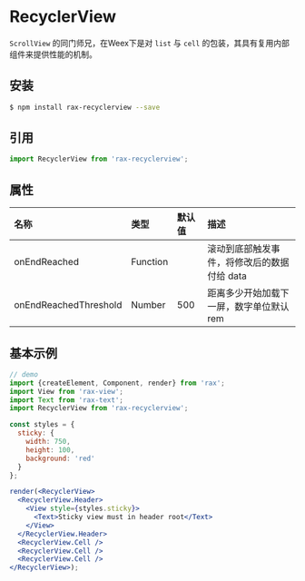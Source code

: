 # RecyclerView

`ScrollView` 的同门师兄，在Weex下是对 `list` 与 `cell` 的包装，其具有复用内部组件来提供性能的机制。

## 安装

```bash
$ npm install rax-recyclerview --save
```

## 引用

```jsx
import RecyclerView from 'rax-recyclerview';
```

## 属性

| 名称                    | 类型       | 默认值  | 描述                       |
| :-------------------- | :------- | :--- | :----------------------- |
| onEndReached          | Function |      | 滚动到底部触发事件，将修改后的数据付给 data |
| onEndReachedThreshold | Number   | 500  | 距离多少开始加载下一屏，数字单位默认 rem   |

## 基本示例

```jsx
// demo
import {createElement, Component, render} from 'rax';
import View from 'rax-view';
import Text from 'rax-text';
import RecyclerView from 'rax-recyclerview';

const styles = {
  sticky: {
    width: 750,
    height: 100,
    background: 'red'
  }
};

render(<RecyclerView>
  <RecyclerView.Header>
    <View style={styles.sticky}>
      <Text>Sticky view must in header root</Text>
    </View>
  </RecyclerView.Header>
  <RecyclerView.Cell />
  <RecyclerView.Cell />
  <RecyclerView.Cell />
</RecyclerView>);
```